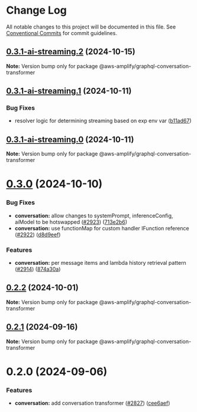# Change Log

All notable changes to this project will be documented in this file.
See [Conventional Commits](https://conventionalcommits.org) for commit guidelines.

## [0.3.1-ai-streaming.2](https://github.com/aws-amplify/amplify-category-api/compare/@aws-amplify/graphql-conversation-transformer@0.3.1-ai-streaming.1...@aws-amplify/graphql-conversation-transformer@0.3.1-ai-streaming.2) (2024-10-15)

**Note:** Version bump only for package @aws-amplify/graphql-conversation-transformer

## [0.3.1-ai-streaming.1](https://github.com/aws-amplify/amplify-category-api/compare/@aws-amplify/graphql-conversation-transformer@0.3.1-ai-streaming.0...@aws-amplify/graphql-conversation-transformer@0.3.1-ai-streaming.1) (2024-10-11)

### Bug Fixes

- resolver logic for determining streaming based on exp env var ([b11ad67](https://github.com/aws-amplify/amplify-category-api/commit/b11ad67d4347445052a28421c962d3f9b15d7d86))

## [0.3.1-ai-streaming.0](https://github.com/aws-amplify/amplify-category-api/compare/@aws-amplify/graphql-conversation-transformer@0.3.0...@aws-amplify/graphql-conversation-transformer@0.3.1-ai-streaming.0) (2024-10-11)

**Note:** Version bump only for package @aws-amplify/graphql-conversation-transformer

# [0.3.0](https://github.com/aws-amplify/amplify-category-api/compare/@aws-amplify/graphql-conversation-transformer@0.2.2...@aws-amplify/graphql-conversation-transformer@0.3.0) (2024-10-10)

### Bug Fixes

- **conversation:** allow changes to systemPrompt, inferenceConfig, aiModel to be hotswapped ([#2923](https://github.com/aws-amplify/amplify-category-api/issues/2923)) ([713e2b6](https://github.com/aws-amplify/amplify-category-api/commit/713e2b6d52fd17ba29968934e416604564a0132f))
- **conversation:** use functionMap for custom handler IFunction reference ([#2922](https://github.com/aws-amplify/amplify-category-api/issues/2922)) ([d8d9eef](https://github.com/aws-amplify/amplify-category-api/commit/d8d9eefedc5ac411c9dc358a62c2461cfbb6a98a))

### Features

- **conversation:** per message items and lambda history retrieval pattern ([#2914](https://github.com/aws-amplify/amplify-category-api/issues/2914)) ([874a30a](https://github.com/aws-amplify/amplify-category-api/commit/874a30ace18885f63c6be3274f32e4331bca98ed))

## [0.2.2](https://github.com/aws-amplify/amplify-category-api/compare/@aws-amplify/graphql-conversation-transformer@0.2.1...@aws-amplify/graphql-conversation-transformer@0.2.2) (2024-10-01)

**Note:** Version bump only for package @aws-amplify/graphql-conversation-transformer

## [0.2.1](https://github.com/aws-amplify/amplify-category-api/compare/@aws-amplify/graphql-conversation-transformer@0.2.0...@aws-amplify/graphql-conversation-transformer@0.2.1) (2024-09-16)

**Note:** Version bump only for package @aws-amplify/graphql-conversation-transformer

# 0.2.0 (2024-09-06)

### Features

- **conversation:** add conversation transformer ([#2827](https://github.com/aws-amplify/amplify-category-api/issues/2827)) ([cee6aef](https://github.com/aws-amplify/amplify-category-api/commit/cee6aef1358293fe51909a64d1cf9941afc46aba))
